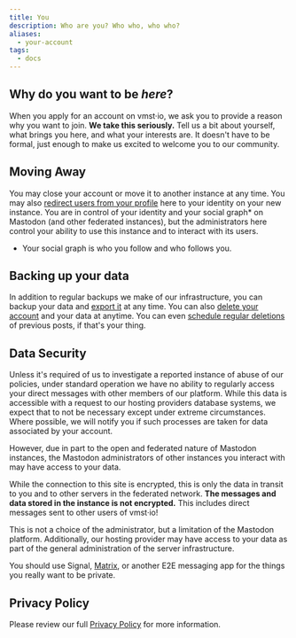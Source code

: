 ```yaml
---
title: You
description: Who are you? Who who, who who?
aliases:
  - your-account
tags:
  - docs
---
```


## Why do you want to be _here_?

When you apply for an account on vmst·io, we ask you to provide a reason why you want to join.
**We take this seriously.**
Tell us a bit about yourself, what brings you here, and what your interests are.
It doesn't have to be formal, just enough to make us excited to welcome you to our community.

## Moving Away

You may close your account or move it to another instance at any time.
You may also [redirect users from your profile](https://docs.joinmastodon.org/user/moving/#migration) here to your identity on your new instance.
You are in control of your identity and your social graph* on Mastodon (and other federated instances), but the administrators here control your ability to use this instance and to interact with its users.

* Your social graph is who you follow and who follows you.

## Backing up your data

In addition to regular backups we make of our infrastructure, you can backup your data and [export it](https://docs.joinmastodon.org/user/moving/#export) at any time.
You can also [delete your account](https://docs.joinmastodon.org/user/moving/#delete) and your data at anytime.
You can even [schedule regular deletions](https://vmst.io/statuses_cleanup) of previous posts, if that's your thing.

## Data Security

Unless it's required of us to investigate a reported instance of abuse of our policies, under standard operation we have no ability to regularly access your direct messages with other members of our platform.
While this data is accessible with a request to our hosting providers database systems, we expect that to not be necessary except under extreme circumstances.
Where possible, we will notify you if such processes are taken for data associated by your account.

However, due in part to the open and federated nature of Mastodon instances, the Mastodon administrators of other instances you interact with may have access to your data.

While the connection to this site is encrypted, this is only the data in transit to you and to other servers in the federated network.
**The messages and data stored in the instance is not encrypted.**
This includes direct messages sent to other users of vmst·io!

This is not a choice of the administrator, but a limitation of the Mastodon platform.
Additionally, our hosting provider may have access to your data as part of the general administration of the server infrastructure.

You should use Signal, [Matrix](/matrix), or another E2E messaging app for the things you really want to be private.

## Privacy Policy

Please review our full [Privacy Policy](https://vmst.io/terms) for more information.
